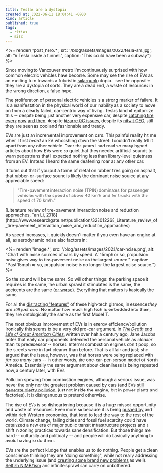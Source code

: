 ```yaml
---
title: Teslas are a dystopia
created_at: 2022-06-11 18:08:41 -0700
kind: article
published: true
tags:
  - cities
  - misc
---
```


<%= render('/post_hero.*', src: '/blog/assets/images/2022/tesla-sm.jpg', alt: "A Tesla inside a tunnel.", caption: "This could have been a subway.") %>

Since moving to Vancouver metro I'm continuously surprised with how common electric vehicles have become. Some may see the rise of EVs as an exciting turn towards a futuristic [solarpunk](https://en.wikipedia.org/wiki/Solarpunk) utopia. I see the opposite: they are a dystopia of sorts. They are a dead end, a waste of resources in the wrong direction, a false hope.

The proliferation of personal electric vehicles is a strong marker of failure. It is a manifestation in the physical world of our inability as a society to move on from a clearly failed, car-centric way of living. Teslas kind of epitomize this -- despite being just another very expensive car, despite [catching fire](https://www.theguardian.com/world/2022/may/27/tesla-catches-fire-vancouver-canada-investigation) [every](https://www.msn.com/en-us/news/us/sac-metro-fire-challenged-by-burning-tesla/ar-AAYnuYV) [now](https://www.msn.com/en-us/autos/news/nhtsa-steps-up-tesla-investigation-of-phantom-braking-crashes-into-emergency-vehicles/ar-AAYhkQk) [and then](https://fox2now.com/news/illinois/tesla-catches-fire-on-route-3-in-brooklyn-illinois/), despite [bizarre QC issues](https://www.thedrive.com/news/38579/these-repair-bulletins-for-teslas-quality-problems-are-downright-embarrassing-and-serious), despite its [nitwit CEO](https://www.truthorfiction.com/did-elon-musk-tweet-we-will-coup-whoever-we-want-deal-with-it/), still they are seen as cool and fashionable and trendy.

<!-- more -->

EVs are just an incremental improvement on cars. This painful reality hit me when I first _heard_ an EV whooshing down the street: I couldn't really tell it apart from any other vehicle. Over the years I had read so many hyped articles about how EVs were so quiet that they needed artificial sounds to warn pedestrians that I expected nothing less than library-level quietness from an EV. Instead I heard the same deafening roar as any other car.

It turns out that if you put a tonne of metal on rubber tires going on asphalt, that rubber-on-surface sound is likely the dominant noise source at any appreciable speed:

<blockquote>"Tire-pavement interaction noise (TPIN) dominates for passenger vehicles with the speed of above 40 km/h and for trucks with the speed of 70 km/h."</blockquote>
[Literature review of tire-pavement interaction noise and reduction approaches, Tan Li, 2018](https://www.researchgate.net/publication/328012268_Literature_review_of_tire-pavement_interaction_noise_and_reduction_approaches)

As speed increases, it quickly doesn't matter if you even have an engine at all, as aerodynamic noise also factors in:

<%= render('/image.*', src: '/blog/assets/images/2022/car-noise.png', alt: "Chart with noise sources of cars by speed. At 15mph or so, propulsion noise gives way to tire-pavement noise as the largest source.", caption: "Past 15mph or so, propulsion noise is no longer the largest noise source.") %>

So the sound will be the same. So will other things: the parking space it requires is the same, the urban sprawl it stimulates is the same, the accidents are the same ([or worse](https://jalopnik.com/teslas-navigate-is-worse-than-human-driving-consumer-r-1834944173)). Everything that matters is basically the same.

For all the [distracting "features"](https://thedriven.io/2021/12/21/tesla-model-3-and-model-y-get-dancing-lights-in-2021-holiday-update/) of these high-tech gizmos, in essence _they are still just cars_. No matter how much high tech is embedded into them, they are ontologically the same as the first Model T.

The most obvious improvement of EVs is in energy efficiency/pollution. Ironically this seems to be a very old pro-car argument. In [_The Death and Life of Great American Cities_](https://www.goodreads.com/book/show/30833.The_Death_and_Life_of_Great_American_Cities), written over half a century ago, Jane Jacobs notes that early car proponents defended the personal vehicle as _cleaner_ than its predecessor -- horses. Internal combustion engines don't poop, so the streets were in fact cleaner than before. That is all fair and just; she argued that the issue, however, was that horses were being replaced with _far too many_ cars -- in other words, the one-car-per-person model of North America. Essentially the same argument about cleanliness is being repeated now, a century later, with EVs.

Pollution spewing from combustion engines, although a serious issue, was never the only nor the greatest problem caused by cars (and EVs [still generate plenty pollution](https://www.euronews.com/green/2022/02/01/south-america-s-lithium-fields-reveal-the-dark-side-of-our-electric-future), just not inside the engine, but in power plants and factories). It is disingenuous to pretend otherwise.

The rise of EVs is so disheartening because it is a huge missed opportunity and waste of resources. Even more so because it is being [pushed by](https://www.cnn.com/2021/09/08/business/biden-uaw-electric-vehicles-climate/index.html) and within rich Western economies, that tend to lead the way to the rest of the world. Climate change, failing cities and fossil fuel scarcity could have catalyzed a new era of major public transit infrastructure projects and a shift in zoning practices towards sane densification. But those things are hard -- culturally and politically -- and people will do basically anything to avoid having to do them.

EVs are the perfect kludge that enables us to do nothing. People get a clean conscience thinking they are "doing something", while not really addressing the underlying issue (and [creating some brand new problems](https://www.instituteforenergyresearch.org/renewable/the-environmental-impact-of-lithium-batteries/) as well). [Selfish NIMBYism](https://bc.ctvnews.ca/vancouver-residents-rally-against-broadway-plan-1.5893686) and infinite sprawl can carry on unbothered.
